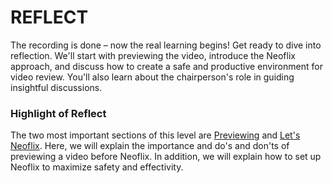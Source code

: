 # REFLECT

The recording is done – now the real learning begins! Get ready to dive into reflection. We'll start with previewing the video, introduce the Neoflix approach, and discuss how to create a safe and productive environment for video review. You'll also learn about the chairperson's role in guiding insightful discussions.

### Highlight of Reflect

The two most important sections of this level are [Previewing](6.-previewing.md) and [Let's Neoflix](7.-lets-neoflix/). Here, we will explain the importance and do's and don'ts of previewing a video before Neoflix. In addition, we will explain how to set up Neoflix to maximize safety and effectivity.&#x20;
